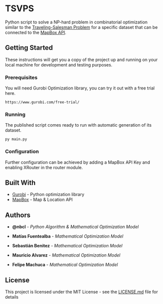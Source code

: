 # TSVPS

Python script to solve a NP-hard problem in combinatorial optimization similar to the [Traveling-Salesman Problem](https://en.wikipedia.org/wiki/Travelling_salesman_problem) for a specific dataset that can be connected to the [MapBox API](https://www.mapbox.com/).

## Getting Started

These instructions will get you a copy of the project up and running on your local machine for development and testing purposes.

### Prerequisites

You will need Gurobi Optimization library, you can try it out with a free trial here.

```
https://www.gurobi.com/free-trial/
```

### Running

The published script comes ready to run with automatic generation of its dataset. 

```
py main.py
```

### Configuration

Further configuration can be achieved by adding a MapBox API Key and enabling XRouter in the router module.

## Built With

* [Gurobi](https://www.gurobi.com/free-trial/) - Python optimization library
* [MapBox](https://www.mapbox.com/) - Map & Location API

## Authors

* **@nbcl** - *Python Algorithm & Mathematical Optimization Model* 

* **Matías Fuentealba** - *Mathematical Optimization Model*  

* **Sebastián Benitez** - *Mathematical Optimization Model*  

* **Mauricio Alvarez** - *Mathematical Optimization Model*  

* **Felipe Machuca** - *Mathematical Optimization Model*  


## License

This project is licensed under the MIT License - see the [LICENSE.md](LICENSE.md) file for details
